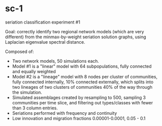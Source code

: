 # sc-1 #

seriation classification experiment #1

Goal:  correctly identify two regional network models (which are very different) from the minmax-by-weight seriation solution graphs, using Laplacian eigenvalue spectral distance.


Composed of:

* Two network models, 50 simulations each.
* Model #1 is a "linear" model with 64 subpopulations, fully connected and equally weighted
* Model #2 is a "lineage" model with 8 nodes per cluster of communities, fully connected internally, 10% connected externally, which splits into two lineages of two clusters of communities 40% of the way through the simulation.
* Simulated assemblages created by resampling to 500, sampling 3 communities per time slice, and filtering out types/classes with fewer than 3 column entries.
* Seriations performed with frequency and continuity
* Low innovation and migration fractions 0.00001-0.0001, 0.05 - 0.1


